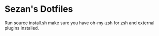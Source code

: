 # Sezan's Dotfiles

Run source install.sh make sure you have oh-my-zsh for zsh and external plugins installed.
